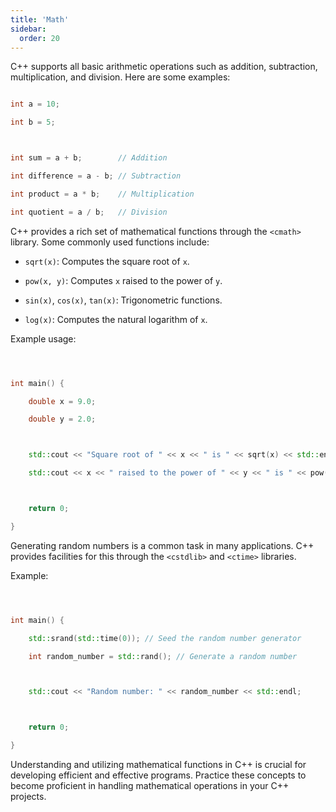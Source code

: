 ```yaml
---
title: 'Math'
sidebar:
  order: 20
---
```


 



C++ supports all basic arithmetic operations such as addition, subtraction, multiplication, and division. Here are some examples:



```cpp

int a = 10;

int b = 5;



int sum = a + b;        // Addition

int difference = a - b; // Subtraction

int product = a * b;    // Multiplication

int quotient = a / b;   // Division

```





C++ provides a rich set of mathematical functions through the `<cmath>` library. Some commonly used functions include:



- `sqrt(x)`: Computes the square root of `x`.

- `pow(x, y)`: Computes `x` raised to the power of `y`.

- `sin(x)`, `cos(x)`, `tan(x)`: Trigonometric functions.

- `log(x)`: Computes the natural logarithm of `x`.



Example usage:



```cpp



int main() {

    double x = 9.0;

    double y = 2.0;



    std::cout << "Square root of " << x << " is " << sqrt(x) << std::endl;

    std::cout << x << " raised to the power of " << y << " is " << pow(x, y) << std::endl;



    return 0;

}

```





Generating random numbers is a common task in many applications. C++ provides facilities for this through the `<cstdlib>` and `<ctime>` libraries.



Example:



```cpp



int main() {

    std::srand(std::time(0)); // Seed the random number generator

    int random_number = std::rand(); // Generate a random number



    std::cout << "Random number: " << random_number << std::endl;



    return 0;

}

```



Understanding and utilizing mathematical functions in C++ is crucial for developing efficient and effective programs. Practice these concepts to become proficient in handling mathematical operations in your C++ projects.